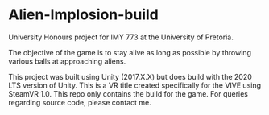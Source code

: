 # Alien-Implosion-build

University Honours project for IMY 773 at the University of Pretoria.

The objective of the game is to stay alive as long as possible by throwing various balls at approaching aliens.

This project was built using Unity (2017.X.X) but does build with the 2020 LTS version of Unity.
This is a VR title created specifically for the VIVE using SteamVR 1.0. 
This repo only contains the build for the game. For queries regarding source code, please contact me.

